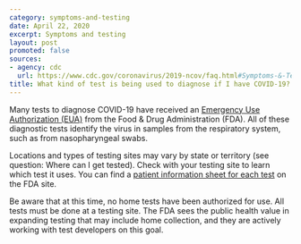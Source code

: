 ```yaml
---
category: symptoms-and-testing
date: April 22, 2020
excerpt: Symptoms and testing
layout: post
promoted: false
sources:
- agency: cdc
  url: https://www.cdc.gov/coronavirus/2019-ncov/faq.html#Symptoms-&-Testing
title: What kind of test is being used to diagnose if I have COVID-19?
---
```


Many tests to diagnose COVID-19 have received an [Emergency Use Authorization (EUA)](https://www.fda.gov/medical-devices/emergency-situations-medical-devices/emergency-use-authorizations) from the Food & Drug Administration (FDA). All of these diagnostic tests identify the virus in samples from the respiratory system, such as from nasopharyngeal swabs.

Locations and types of testing sites may vary by state or territory (see question: Where can I get tested). Check with your testing site to learn which test it uses. You can find a [patient information sheet for each test](https://www.fda.gov/medical-devices/emergency-situations-medical-devices/emergency-use-authorizations#covid19ivd) on the FDA site.

Be aware that at this time, no home tests have been authorized for use. All tests must be done at a testing site. The FDA sees the public health value in expanding testing that may include home collection, and they are actively working with test developers on this goal.
